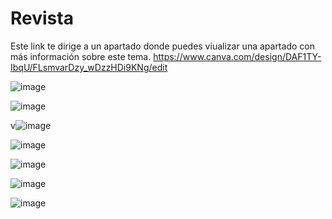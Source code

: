 # Revista

Este link te dirige a un apartado donde puedes viualizar una apartado con más información sobre este tema.
https://www.canva.com/design/DAF1TY-IbqU/FLsmvarDzy_wDzzHDi9KNg/edit




![image](https://github.com/AlexNzar/Revista/assets/145720196/9a125bb2-dd10-4e55-9bf2-f2eb549edb78)


![image](https://github.com/AlexNzar/Revista/assets/145720196/764bf194-ee94-4f6b-95e1-4801dc17d3d2)



v![image](https://github.com/AlexNzar/Revista/assets/145720196/dca7e63f-f7af-427d-b637-0c75b106f8d7)

![image](https://github.com/AlexNzar/Revista/assets/145720196/253528e8-8b3e-4b66-9398-282688992053)



![image](https://github.com/AlexNzar/Revista/assets/145720196/9cb1672d-84b2-43bd-87ea-1ca110e17b1f)


![image](https://github.com/AlexNzar/Revista/assets/145720196/23c841f0-e259-4a7e-be98-60ca115754c3)

![image](https://github.com/AlexNzar/Revista/assets/145720196/0ac1c2c5-3227-44c6-8cfb-279f6613d9e5)
